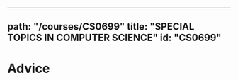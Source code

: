 
---
path: "/courses/CS0699"
title: "SPECIAL TOPICS IN COMPUTER SCIENCE"
id: "CS0699"
---

# Advice
